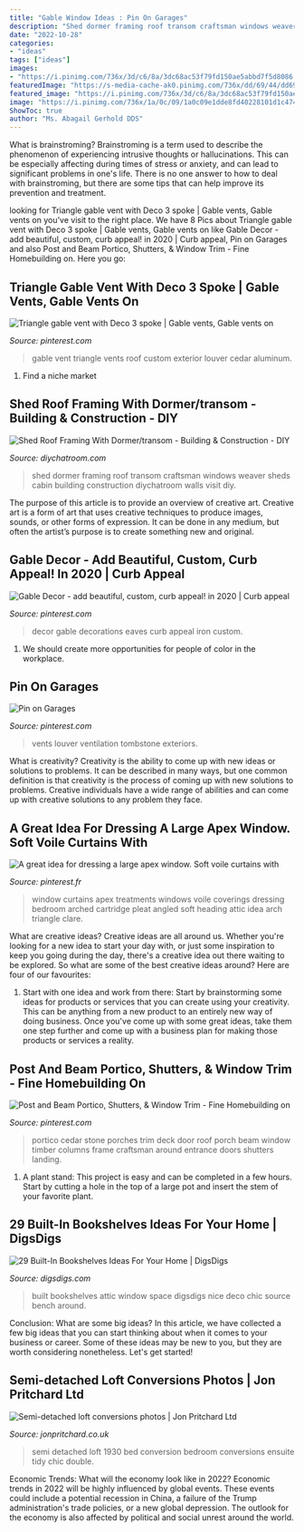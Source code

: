 ```yaml
---
title: "Gable Window Ideas : Pin On Garages"
description: "Shed dormer framing roof transom craftsman windows weaver sheds cabin building construction diychatroom walls visit diy"
date: "2022-10-28"
categories:
- "ideas"
tags: ["ideas"]
images:
- "https://i.pinimg.com/736x/3d/c6/8a/3dc68ac53f79fd150ae5abbd7f5d8086.jpg"
featuredImage: "https://s-media-cache-ak0.pinimg.com/736x/dd/69/44/dd694422701fd9b6bcbab7cafa0f3eb0.jpg"
featured_image: "https://i.pinimg.com/736x/3d/c6/8a/3dc68ac53f79fd150ae5abbd7f5d8086.jpg"
image: "https://i.pinimg.com/736x/1a/0c/09/1a0c09e1dde8fd40228101d1c474b973.jpg"
ShowToc: true
author: "Ms. Abagail Gerhold DDS"
---
```



What is brainstroming?
Brainstroming is a term used to describe the phenomenon of experiencing intrusive thoughts or hallucinations. This can be especially affecting during times of stress or anxiety, and can lead to significant problems in one's life. There is no one answer to how to deal with brainstroming, but there are some tips that can help improve its prevention and treatment.

	

		
looking for Triangle gable vent with Deco 3 spoke | Gable vents, Gable vents on you've visit to the right place. We have 8 Pics about Triangle gable vent with Deco 3 spoke | Gable vents, Gable vents on like Gable Decor - add beautiful, custom, curb appeal! in 2020 | Curb appeal, Pin on Garages and also Post and Beam Portico, Shutters, &amp; Window Trim - Fine Homebuilding on. Here you go:
		
    
## Triangle Gable Vent With Deco 3 Spoke | Gable Vents, Gable Vents On

<img loading=lazy src="https://i.pinimg.com/736x/c0/c8/f1/c0c8f152f6c8cc5ae9946ef729d5f0b8.jpg" onerror="this.onerror=null;this.src='https://tse3.mm.bing.net/th?id=OIP.B9lYI2IWU8QRmcnkdoSclQHaHa&amp;pid=15.1';" alt="Triangle gable vent with Deco 3 spoke | Gable vents, Gable vents on">

_Source: pinterest.com_

>gable vent triangle vents roof custom exterior louver cedar aluminum. 

	

1. Find a niche market 

    
## Shed Roof Framing With Dormer/transom - Building &amp; Construction - DIY

<img loading=lazy src="http://www.diychatroom.com/attachments/f19/270713d1462292915-shed-roof-framing-dormer-transom-1462292946428.jpg" onerror="this.onerror=null;this.src='https://tse2.mm.bing.net/th?id=OIP.AE5M-j2vX8BTKF4X8JjvXQHaFj&amp;pid=15.1';" alt="Shed Roof Framing With Dormer/transom - Building &amp; Construction - DIY">

_Source: diychatroom.com_

>shed dormer framing roof transom craftsman windows weaver sheds cabin building construction diychatroom walls visit diy. 

	

The purpose of this article is to provide an overview of creative art.
Creative art is a form of art that uses creative techniques to produce images, sounds, or other forms of expression. It can be done in any medium, but often the artist’s purpose is to create something new and original.

    
## Gable Decor - Add Beautiful, Custom, Curb Appeal! In 2020 | Curb Appeal

<img loading=lazy src="https://i.pinimg.com/736x/3d/c6/8a/3dc68ac53f79fd150ae5abbd7f5d8086.jpg" onerror="this.onerror=null;this.src='https://tse2.mm.bing.net/th?id=OIP.knZG4LgKW7X4re_IKeKXEQHaHa&amp;pid=15.1';" alt="Gable Decor - add beautiful, custom, curb appeal! in 2020 | Curb appeal">

_Source: pinterest.com_

>decor gable decorations eaves curb appeal iron custom. 

	

1. We should create more opportunities for people of color in the workplace.

    
## Pin On Garages

<img loading=lazy src="https://i.pinimg.com/736x/1a/0c/09/1a0c09e1dde8fd40228101d1c474b973.jpg" onerror="this.onerror=null;this.src='https://tse2.mm.bing.net/th?id=OIP.AFm_FMrD1_bTdGGvVGCQ5wHaHa&amp;pid=15.1';" alt="Pin on Garages">

_Source: pinterest.com_

>vents louver ventilation tombstone exteriors. 

	

What is creativity?
Creativity is the ability to come up with new ideas or solutions to problems. It can be described in many ways, but one common definition is that creativity is the process of coming up with new solutions to problems. Creative individuals have a wide range of abilities and can come up with creative solutions to any problem they face.

    
## A Great Idea For Dressing A Large Apex Window. Soft Voile Curtains With

<img loading=lazy src="https://i.pinimg.com/736x/5b/60/c9/5b60c9e4c3fe0329987edc63b0df994f.jpg" onerror="this.onerror=null;this.src='https://tse4.mm.bing.net/th?id=OIP.fbG7h5SJ9R6Eeg-qPuG2awHaJ3&amp;pid=15.1';" alt="A great idea for dressing a large apex window. Soft voile curtains with">

_Source: pinterest.fr_

>window curtains apex treatments windows voile coverings dressing bedroom arched cartridge pleat angled soft heading attic idea arch triangle clare. 

	

What are creative ideas?
Creative ideas are all around us. Whether you're looking for a new idea to start your day with, or just some inspiration to keep you going during the day, there's a creative idea out there waiting to be explored. So what are some of the best creative ideas around? Here are four of our favourites: 
1. Start with one idea and work from there: Start by brainstorming some ideas for products or services that you can create using your creativity. This can be anything from a new product to an entirely new way of doing business. Once you've come up with some great ideas, take them one step further and come up with a business plan for making those products or services a reality. 


    
## Post And Beam Portico, Shutters, &amp; Window Trim - Fine Homebuilding On

<img loading=lazy src="https://s-media-cache-ak0.pinimg.com/736x/dd/69/44/dd694422701fd9b6bcbab7cafa0f3eb0.jpg" onerror="this.onerror=null;this.src='https://tse2.mm.bing.net/th?id=OIP.SkDKR0RN9r5aRAqHIWm5zQHaJ4&amp;pid=15.1';" alt="Post and Beam Portico, Shutters, &amp; Window Trim - Fine Homebuilding on">

_Source: pinterest.com_

>portico cedar stone porches trim deck door roof porch beam window timber columns frame craftsman around entrance doors shutters landing. 

	

1. A plant stand: This project is easy and can be completed in a few hours. Start by cutting a hole in the top of a large pot and insert the stem of your favorite plant.

    
## 29 Built-In Bookshelves Ideas For Your Home | DigsDigs

<img loading=lazy src="http://www.digsdigs.com/photos/built-in-bookshelves-ideas-for-your-home-decor-24.jpg" onerror="this.onerror=null;this.src='https://tse4.mm.bing.net/th?id=OIP.vhuDOB065m9hgIgPxzL9ZQHaFj&amp;pid=15.1';" alt="29 Built-In Bookshelves Ideas For Your Home | DigsDigs">

_Source: digsdigs.com_

>built bookshelves attic window space digsdigs nice deco chic source bench around. 

	

Conclusion: What are some big ideas?
In this article, we have collected a few big ideas that you can start thinking about when it comes to your business or career. Some of these ideas may be new to you, but they are worth considering nonetheless. Let's get started!

    
## Semi-detached Loft Conversions Photos | Jon Pritchard Ltd

<img loading=lazy src="https://www.jonpritchard.co.uk/wp-content/uploads/2018/03/jp-loft-conversion-semi-fr-Bedroom_DoubleDoors1.jpg" onerror="this.onerror=null;this.src='https://tse4.mm.bing.net/th?id=OIP.X4TPOSj67nMLvyWHJAI3zAHaE8&amp;pid=15.1';" alt="Semi-detached loft conversions photos | Jon Pritchard Ltd">

_Source: jonpritchard.co.uk_

>semi detached loft 1930 bed conversion bedroom conversions ensuite tidy chic double. 

	

Economic Trends: What will the economy look like in 2022?
Economic trends in 2022 will be highly influenced by global events. These events could include a potential recession in China, a failure of the Trump administration's trade policies, or a new global depression. The outlook for the economy is also affected by political and social unrest around the world.

